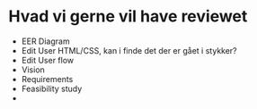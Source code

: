 # Hvad vi gerne vil have reviewet

- EER Diagram
- Edit User HTML/CSS, kan i finde det der er gået i stykker?
- Edit User flow
- Vision
- Requirements
- Feasibility study
- 